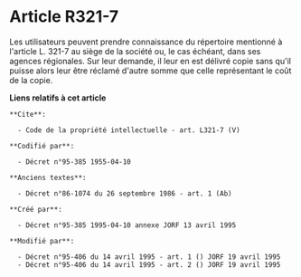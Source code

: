 # Article R321-7

Les utilisateurs peuvent prendre connaissance du répertoire mentionné à l'article L. 321-7 au siège de la société ou, le cas
échéant, dans ses agences régionales. Sur leur demande, il leur en est délivré copie sans qu'il puisse alors leur être
réclamé d'autre somme que celle représentant le coût de la copie.

**Liens relatifs à cet article**

	**Cite**:

	  - Code de la propriété intellectuelle - art. L321-7 (V)

	**Codifié par**:

	  - Décret n°95-385 1955-04-10

	**Anciens textes**:

	  - Décret n°86-1074 du 26 septembre 1986 - art. 1 (Ab)

	**Créé par**:

	  - Décret n°95-385 1995-04-10 annexe JORF 13 avril 1995

	**Modifié par**:

	  - Décret n°95-406 du 14 avril 1995 - art. 1 () JORF 19 avril 1995
	  - Décret n°95-406 du 14 avril 1995 - art. 2 () JORF 19 avril 1995
